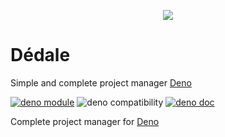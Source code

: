 <p align="center">
	<img align="center" src="https://raw.githubusercontent.com/JOTSR/Dedale/assets/logo-512.png"  />
	<br>
</p>

# Dédale

Simple and complete project manager [Deno](https://deno.land)

[![deno module](https://shield.deno.dev/x/dedale)](https://deno.land/x/dedale)
![deno compatibility](https://shield.deno.dev/deno/^1.20)
[![deno doc](https://doc.deno.land/badge.svg)](https://doc.deno.land/https/deno.land/x/dedale/main.ts)

Complete project manager for [Deno](https://deno.land)
